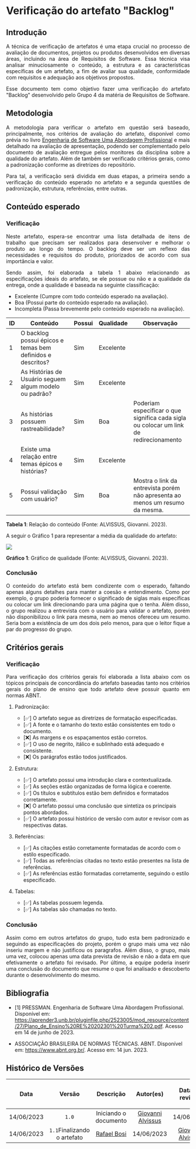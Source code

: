 <div class="body">

# Verificação do artefato "Backlog"

## Introdução

<div align="justify">

A técnica de verificação de artefatos é uma etapa crucial no processo de avaliação de documentos, projetos ou produtos desenvolvidos em diversas áreas, incluindo na área de Requisitos de Software. Essa técnica visa analisar minuciosamente o conteúdo, a estrutura e as características específicas de um artefato, a fim de avaliar sua qualidade, conformidade com requisitos e adequação aos objetivos propostos.

Esse documento tem como objetivo fazer uma verificação do artefato "Backlog" desenvolvido pelo Grupo 4 da matéria de Requisitos de Software.

</div>

## Metodologia

<div align="justify">

A metodologia para verificar o artefato em questão será baseado, principalmente, nos critérios de avaliação do artefato, disponível como prévia no livro [Engenharia de Software Uma Abordagem Profissional](https://aprender3.unb.br/pluginfile.php/2523118/mod_resource/content/3/Engenharia_de_Software_Uma_Abordagem_Pro.pdf) e mais detalhado na avaliação de apresentação, podendo ser complementado pelo documento de avaliação entregue pelos monitores da disciplina sobre a qualidade do artefato. Além de também ser verificado critérios gerais, como a padronização conforme as diretrizes do repositório.

Para tal, a verificação será dividida em duas etapas, a primeira sendo a verificação do conteúdo esperado no artefato e a segunda questões de padronização, estrutura, referências, entre outras.

</div>

## Conteúdo esperado

### Verificação

<div align="justify">

Neste artefato, espera-se encontrar uma lista detalhada de itens de trabalho que precisam ser realizados para desenvolver e melhorar o produto ao longo do tempo. O backlog deve ser um reflexo das necessidades e requisitos do produto, priorizados de acordo com sua importância e valor.

Sendo assim, foi elaborada a tabela 1 abaixo relacionando as especificações ideais do artefato, se ele possue ou não e a qualidade da entrega, onde a qualidade é baseada na seguinte classificação:

- Excelente (Cumpre com todo conteúdo esperado na avaliação).
- Boa (Possui parte do conteúdo esperado na avaliação).
- Incompleta (Passa brevemente pelo conteúdo esperado na avaliação).

</div>

| ID | Conteúdo | Possui | Qualidade | Observação |
| - | - | - | - | - |
| 1 | O backlog possui épicos e temas bem definidos e descritos? | Sim | Excelente |  |
| 2 | As Histórias de Usuário seguem algum modelo ou padrão? | Sim | Excelente |  |
| 3 | As histórias possuem rastreabilidade? | Sim | Boa | Poderiam especificar o que significa cada sigla ou colocar um link de redirecionamento |
| 4 | Existe uma relação entre temas épicos e histórias? | Sim | Excelente | |
| 5 | Possui validação com usuário? | Sim | Boa | Mostra o link da entrevista porém não apresenta ao menos um resumo da mesma. |

<b>Tabela 1</b>: Relação do conteúdo (Fonte: ALVISSUS, Giovanni. 2023).

A seguir o Gráfico 1 para representar a média da qualidade do artefato:

<img src="https://raw.githubusercontent.com/2023.1-VLC/docs/img/verificacao/entrega_4/backlog.png">

<b>Gráfico 1</b>: Gráfico de qualidade (Fonte: ALVISSUS, Giovanni. 2023).

### Conclusão

<div align="justify">

O conteúdo do artefato está bem condizente com o esperado, faltando apenas alguns detalhes para manter a coesão e entendimento. Como por exemplo, o grupo poderia fornecer o significado de siglas mais específicas ou colocar um link direcionando para uma página que o tenha. Além disso, o grupo realizou a entrevista com o usuário para validar o artefato, porém não disponibilizou o link para mesma, nem ao menos ofereceu um resumo. Seria bom a existência de um dos dois pelo menos, para que o leitor fique a par do progresso do grupo. 

</div>

## Critérios gerais

### Verificação

<div align="justify">

Para verificação dos critérios gerais foi elaborada a lista abaixo com os tópicos principais de concordância do artefato baseadas tanto nos critérios gerais do plano de ensino que todo artefato deve possuir quanto em normas ABNT.

</div>

1. Padronização:
   - [✅] O artefato segue as diretrizes de formatação especificadas.
   - [✅] A fonte e o tamanho do texto estão consistentes em todo o documento.
   - [❌] As margens e os espaçamentos estão corretos.
   - [✅] O uso de negrito, itálico e sublinhado está adequado e consistente.
   - [❌] Os parágrafos estão todos justificados.

2. Estrutura:
   - [✅] O artefato possui uma introdução clara e contextualizada.
   - [✅] As seções estão organizadas de forma lógica e coerente.
   - [✅] Os títulos e subtítulos estão bem definidos e formatados corretamente.
   - [❌] O artefato possui uma conclusão que sintetiza os principais pontos abordados.
   - [✅] O artefato possui histórico de versão com autor e revisor com as respectivas datas.

3. Referências:
   - [✅] As citações estão corretamente formatadas de acordo com o estilo especificado.
   - [✅] Todas as referências citadas no texto estão presentes na lista de referências.
   - [✅] As referências estão formatadas corretamente, seguindo o estilo especificado.

4. Tabelas:
   - [✅] As tabelas possuem legenda.
   - [✅] As tabelas são chamadas no texto. 

### Conclusão

<div align="justify">

Assim como em outros artefatos do grupo, tudo esta bem padronizado e seguindo as especificações do projeto, porém o grupo mais uma vez não inseriu margem e não justificou os paragrafos. Além disso, o grupo, mais uma vez, colocou apenas uma data prevista de revisão e não a data em que efetivamente o artefato foi revisado. Por último, a equipe poderia inserir uma conclusão do documento que resume o que foi analisado e descoberto durante o desenvolvimento do mesmo.

</div>

## Bibliografia

- [1] PRESSMAN. Engenharia de Software Uma Abordagem Profissional. Disponível em: https://aprender3.unb.br/pluginfile.php/2523005/mod_resource/content/27/Plano_de_Ensino%20RE%20202301%20Turma%202.pdf. Acesso em 14 de junho de 2023.

- ASSOCIAÇÃO BRASILEIRA DE NORMAS TÉCNICAS. ABNT. Disponível em: <https://www.abnt.org.br/>. Acesso em: 14 jun. 2023.


## Histórico de Versões

| <p align="center">Data</p> | <p align="center">Versão</p> | <p align="center">Descrição</p> | <p align="center">Autor(es)</p> | <p align="center">Data de revisão</p> | <p align="center">Revisor(es)</p> |
| :-: | :-: | :-: | :-: | :-: | :-: |
| 14/06/2023 | `1.0` | Iniciando o documento | [Giovanni Alvissus](github.com/giovanni1106) | 14/06/2023 | [Rafael Bosi](https://github.com/strangeunit28) |
| 14/06/2023 | `1.1`Finalizando o artefato | [Rafael Bosi](https://github.com/strangeunit28) | 14/06/2023 | [Giovanni Alvissus](github.com/giovanni1106) |

</div>
